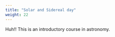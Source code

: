 ```yaml
---
title: "Solar and Sidereal day"
weight: 22
---
```


Huh!! This is an introductory course in astronomy.


